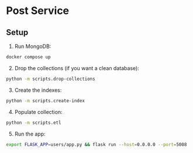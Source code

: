 # Post Service

## Setup
1. Run MongoDB:
```bash
docker compose up
```

2. Drop the collections (if you want a clean database):
```bash
python -m scripts.drop-collections
```

3. Create the indexes:
```bash
python -m scripts.create-index
```

4. Populate collection:
```bash
python -m scripts.etl
```

5. Run the app:
```bash
export FLASK_APP=users/app.py && flask run --host=0.0.0.0 --port=5008
```
